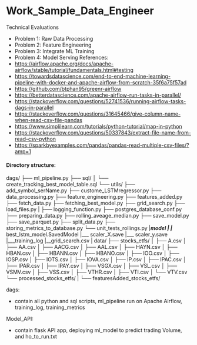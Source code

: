 # Work_Sample_Data_Engineer
Technical Evaluations

- Problem 1: Raw Data Processing  
- Problem 2: Feature Engineering
- Problem 3: Integrate ML Training
- Problem 4: Model Serving
References: 
- https://airflow.apache.org/docs/apache-airflow/stable/tutorial/fundamentals.html#testing
- https://towardsdatascience.com/end-to-end-machine-learning-pipeline-with-docker-and-apache-airflow-from-scratch-35f6a75f57ad
- https://github.com/btphan95/greenr-airflow
- https://betterdatascience.com/apache-airflow-run-tasks-in-parallel/
- https://stackoverflow.com/questions/52741536/running-airflow-tasks-dags-in-parallel
- https://stackoverflow.com/questions/31645466/give-column-name-when-read-csv-file-pandas
- https://www.simplilearn.com/tutorials/python-tutorial/map-in-python
- https://stackoverflow.com/questions/50337843/extract-file-name-from-read-csv-python
- https://sparkbyexamples.com/pandas/pandas-read-multiple-csv-files/?amp=1

#### Directory structure: 
dags/
  ├── ml_pipeline.py
  ├── sql/
  │     └── create_tracking_best_model_table.sql
  └── utils/
        ├── add_symbol_serName.py
        ├── custome_LSTMregressor.py
        ├── data_processing.py
        ├── feature_engineering.py
        ├── features_added.py
        ├── fetch_data.py
      ├── fetching_best_model.py
      ├── grid_search.py
      ├── load_files.py
|     ├── logging_function.py
      ├── postgres_database_conf.py
      ├── preparing_data.py
      ├── rolling_aveage_median.py
      ├── save_model.py
      ├── save_parquet.py
      ├── split_data.py
      ├── storing_metrics_to_database.py
      └── unit_tests_rollings.py
|___model
|   |___ best_lstm_model.SavedModel
    |___ scaler_X.save
    |___ scaler_y.save
    |___training_log
        |__grid_search.csv
|
data/
├── stocks_etfs/
│   ├── A.csv
│   ├── AA.csv
│   ├── AACG.csv
│   ├── AAL.csv
│   ├── HAYN.csv
│   ├── HBAN.csv
│   ├── HBANN.csv
│   ├── HBANO.csv
│   ├── IOO.csv
│   ├── IOSP.csv
│   ├── IOTS.csv
│   ├── IOVA.csv
│   ├── IP.csv
│   ├── IPAC.csv
│   ├── IPAR.csv
│   ├── IPAY.csv
│   ├── VSGX.csv
│   ├── VSL.csv
│   ├── VSMV.csv
│   ├── VSS.csv
│   ├── VTHR.csv
│   ├── VTI.csv
│   └── VTV.csv
└── processed_stocks_etfs/
|
└── featuresAdded_stocks_etfs/


dags: 
- contain all python and sql scripts, ml_pipeline run on Apache Airflow, training_log, training_metrics

Model_API:
- contain flask API app, deploying ml_model to predict trading Volume, and ho_to_run.txt



